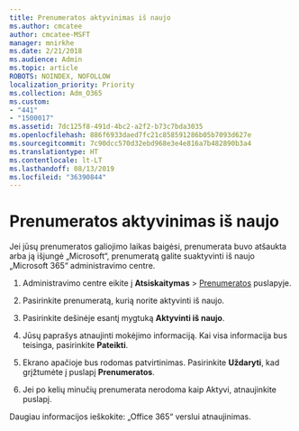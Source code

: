 ```yaml
---
title: Prenumeratos aktyvinimas iš naujo
ms.author: cmcatee
author: cmcatee-MSFT
manager: mnirkhe
ms.date: 2/21/2018
ms.audience: Admin
ms.topic: article
ROBOTS: NOINDEX, NOFOLLOW
localization_priority: Priority
ms.collection: Adm_O365
ms.custom:
- "441"
- "1500017"
ms.assetid: 7dc125f8-491d-4bc2-a2f2-b73c7bda3035
ms.openlocfilehash: 886f6933daed7fc21c858591286b05b7093d627e
ms.sourcegitcommit: 7c90dcc570d32ebd968e3e4e816a7b482890b3a4
ms.translationtype: HT
ms.contentlocale: lt-LT
ms.lasthandoff: 08/13/2019
ms.locfileid: "36390844"
---
```

# <a name="how-to-reactivate-a-subscription"></a>Prenumeratos aktyvinimas iš naujo

Jei jūsų prenumeratos galiojimo laikas baigėsi, prenumerata buvo atšaukta arba ją išjungė „Microsoft“, prenumeratą galite suaktyvinti iš naujo „Microsoft 365“ administravimo centre.
  
1. Administravimo centre eikite į **Atsiskaitymas** \> [Prenumeratos](https://go.microsoft.com/fwlink/p/?linkid=842054) puslapyje.

2. Pasirinkite prenumeratą, kurią norite aktyvinti iš naujo.

3. Pasirinkite dešinėje esantį mygtuką **Aktyvinti iš naujo**.

4. Jūsų paprašys atnaujinti mokėjimo informaciją. Kai visa informacija bus teisinga, pasirinkite **Pateikti**.

5. Ekrano apačioje bus rodomas patvirtinimas. Pasirinkite **Uždaryti**, kad grįžtumėte į puslapį **Prenumeratos**.

6. Jei po kelių minučių prenumerata nerodoma kaip Aktyvi, atnaujinkite puslapį.

Daugiau informacijos ieškokite: [](https://docs.microsoft.com/lt-LT/office365/admin/subscriptions-and-billing/renew-your-subscription)„Office 365“ verslui atnaujinimas.